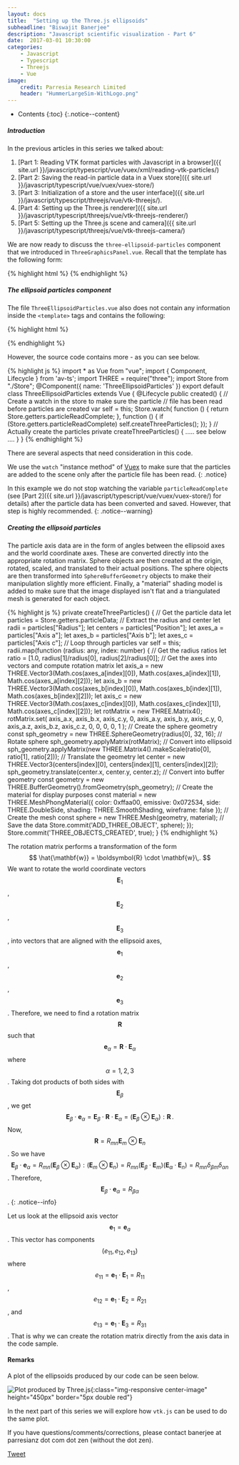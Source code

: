 ```yaml
---
layout: docs
title:  "Setting up the Three.js ellipsoids"
subheadline: "Biswajit Banerjee"
description: "Javascript scientific visualization - Part 6"
date:  2017-03-01 10:30:00
categories:
    - Javascript
    - Typescript
    - Threejs
    - Vue
image:
    credit: Parresia Research Limited
    header: "HummerLargeSim-WithLogo.png"
---
```


- Contents
{:toc}
{:.notice--content}

##### Introduction #####
In the previous articles in this series we talked about:

1. [Part 1: Reading VTK format particles with Javascript in a browser]({{ site.url }}/javascript/typescript/vue/vuex/xml/reading-vtk-particles/)
2. [Part 2: Saving the read-in particle data in a Vuex store]({{ site.url }}/javascript/typescript/vue/vuex/vuex-store/)
3. [Part 3: Initialization of a store and the user interface]({{ site.url }}/javascript/typescript/threejs/vue/vtk-threejs/).
4. [Part 4: Setting up the Three.js renderer]({{ site.url }}/javascript/typescript/threejs/vue/vtk-threejs-renderer/)
5. [Part 5: Setting up the Three.js scene and camera]({{ site.url }}/javascript/typescript/threejs/vue/vtk-threejs-camera/)

We are now ready to discuss the `three-ellipsoid-particles` component that we introduced in 
`ThreeGraphicsPanel.vue`.  Recall that the template has the following form:

{% highlight html %}
<template>
  <div id='three-graphics-container'>
    <div class="uk-card uk-card-default uk-card-large">
      <div class="uk-card-body">
        <three-renderer v-bind:size="{w:500, h:500}">
          <three-scene v-bind:size="size"> 
            <three-camera v-bind:size="size" v-bind:position="{x: 100,  z: 15 }">
            </three-camera>
            <three-ellipsoid-particles> </three-ellipsoid-particles>
          </three-scene>
        </three-renderer>
      </div>
    </div>
  </div>
</template>
{% endhighlight %}

##### The ellipsoid particles component #####
The file `ThreeEllipsoidParticles.vue` also does not contain any information inside the
`<template>` tags and contains the following:

{% highlight html %}
<template> </template>
<script src="./ThreeEllipsoidParticles.ts"> </script>
{% endhighlight %}

However, the source code contains more - as you can see below.

{% highlight js %}
import * as Vue from "vue";
import { Component, Lifecycle } from 'av-ts';
import THREE = require("three");
import Store from "./Store";
@Component({
  name: 'ThreeEllipsoidParticles'
})
export default class ThreeEllipsoidParticles extends Vue {
  @Lifecycle
  public created() {
    // Create a watch in the store to make sure the particle
    // file has been read before particles are created
    var self = this;
    Store.watch(
      function () {
        return Store.getters.particleReadComplete;
      },
      function () {
        if (Store.getters.particleReadComplete)
          self.createThreeParticles();
      });
  }
  // Actually create the particles
  private createThreeParticles() {
    ..... see below ....
  }
}
{% endhighlight %}

There are several aspects that need consideration in this code.

We use the `watch` "instance method" of [Vuex](https://vuex.vuejs.org/en/api.html) to make sure that
the particles are added to the scene only after the particle file has been read.
{: .notice}

In this example
we do not stop watching the variable `particleReadComplete` (see [Part 2]({{ site.url }}/javascript/typescript/vue/vuex/vuex-store/) for details) after the particle data has been converted and saved.  However, that step is highly recommended.
{: .notice--warning}

##### Creating the ellipsoid particles #####
The particle axis data are in the form of angles between the ellipsoid axes and the world coordinate axes.
These are converted directly into the appropriate rotation matrix.  Sphere objects are then created at
the origin, rotated, scaled, and translated to their actual positions.  The sphere objects are then
transformed into `SphereBufferGeometry` objects to make their manipulation slightly more efficient.
Finally, a "material" shading model is added to make sure that the image displayed isn't flat and
a triangulated mesh is generated for each object.

{% highlight js %}
  private createThreeParticles() {
    // Get the particle data
    let particles = Store.getters.particleData;
    // Extract the radius and center
    let radii = particles["Radius"];
    let centers = particles["Position"];
    let axes_a = particles["Axis a"];
    let axes_b = particles["Axis b"];
    let axes_c = particles["Axis c"];
    // Loop through particles
    var self = this;
    radii.map(function (radius: any, index: number) {
      // Get the radius ratios
      let ratio = [1.0, radius[1]/radius[0], radius[2]/radius[0]];
      // Get the axes into vectors and compute rotation matrix
      let axis_a = 
        new THREE.Vector3(Math.cos(axes_a[index][0]), 
                          Math.cos(axes_a[index][1]), 
                          Math.cos(axes_a[index][2]));
      let axis_b = 
        new THREE.Vector3(Math.cos(axes_b[index][0]), 
                          Math.cos(axes_b[index][1]), 
                          Math.cos(axes_b[index][2]));
      let axis_c = 
        new THREE.Vector3(Math.cos(axes_c[index][0]), 
                          Math.cos(axes_c[index][1]), 
                          Math.cos(axes_c[index][2]));
      let rotMatrix = new THREE.Matrix4();
      rotMatrix.set(
        axis_a.x, axis_b.x, axis_c.y, 0,
        axis_a.y, axis_b.y, axis_c.y, 0,
        axis_a.z, axis_b.z, axis_c.z, 0,
        0, 0, 0, 1
        );
      // Create the sphere geometry
      const sph_geometry = new THREE.SphereGeometry(radius[0], 32, 16);
      // Rotate sphere 
      sph_geometry.applyMatrix(rotMatrix);
      // Convert into ellipsoid
      sph_geometry.applyMatrix(new THREE.Matrix4().makeScale(ratio[0], ratio[1], ratio[2]));
      // Translate the geometry
      let center = new THREE.Vector3(centers[index][0], centers[index][1], centers[index][2]);
      sph_geometry.translate(center.x, center.y, center.z);
      // Convert into buffer geometry
      const geometry = new THREE.BufferGeometry().fromGeometry(sph_geometry);
      // Create the material for display purposes
      const material = new THREE.MeshPhongMaterial({
        color: 0xffaa00,
        emissive: 0x072534,
        side: THREE.DoubleSide,
        shading: THREE.SmoothShading,
        wireframe: false
      });
      // Create the mesh
      const sphere = new THREE.Mesh(geometry, material);
      // Save the data
      Store.commit('ADD_THREE_OBJECT', sphere);
    });
    Store.commit('THREE_OBJECTS_CREATED', true);
  }
{% endhighlight %}

The rotation matrix performs a transformation of the form
$$
  \hat{\mathbf{w}} = \boldsymbol{R} \cdot \mathbf{w}\,.
$$
We want to rotate the world coordinate vectors
$$\mathbf{E}_1$$, $$\mathbf{E}_2$$, $$\mathbf{E}_3$$, 
into vectors that are aligned with the ellipsoid axes,
$$\mathbf{e}_1$$, $$\mathbf{e}_2$$, $$\mathbf{e}_3$$. 
Therefore, we need to find a rotation matrix $$\boldsymbol{R}$$
such that $$\mathbf{e}_\alpha = \boldsymbol{R}\cdot\mathbf{E}_\alpha$$
where $$\alpha = 1,2,3$$. Taking dot products of both sides with
$$\mathbf{E}_\beta$$, we get
$$\mathbf{E}_\beta\cdot\mathbf{e}_\alpha =
\mathbf{E}_\beta\cdot\boldsymbol{R}\cdot\mathbf{E}_\alpha = 
(\mathbf{E}_\beta\otimes\mathbf{E}_\alpha):\boldsymbol{R} \,.
$$ Now, $$\boldsymbol{R} = R_{mn} \mathbf{E}_m \otimes \mathbf{E}_n$$.
So we have
$$\mathbf{E}_\beta\cdot\mathbf{e}_\alpha =
  R_{mn} (\mathbf{E}_\beta\otimes\mathbf{E}_\alpha): (\mathbf{E}_m \otimes \mathbf{E}_n)
  = R_{mn} (\mathbf{E}_\beta\cdot\mathbf{E}_m) (\mathbf{E}_\alpha \cdot \mathbf{E}_n)
  = R_{mn} \delta_{\beta m} \delta_{\alpha n}$$.
Therefore, $$ \mathbf{E}_\beta\cdot\mathbf{e}_\alpha = R_{\beta\alpha}$$.
{: .notice--info}

Let us look at the ellipsoid axis vector $$\mathbf{e}_1 = \mathbf{e}_a$$.  This vector has
components $$(e_{11}, e_{12}, e_{13})$$ where $$e_{11} = \mathbf{e}_1 \cdot \mathbf{E}_1 = R_{11}$$,
$$e_{12} = \mathbf{e}_1 \cdot \mathbf{E}_2 = R_{21}$$, and $$e_{13} = \mathbf{e}_1 \cdot \mathbf{E}_3 = R_{31}$$.  That is why we can create the rotation matrix directly from the axis data in
the code sample.

#### Remarks ####
A plot of the ellipsoids produced by our code can be seen below.

![Plot produced by Three.js]({{site.url}}/assets/blogimg/ThreeGraphicsPanel.jpg){:class="img-responsive center-image" height="450px" border="5px double red"}

In the next part of this series we will explore how `vtk.js` can be used to do the same plot.

If you have questions/comments/corrections, please contact banerjee at parresianz dot com dot zen (without the dot zen).


<a class="twitter-share-button" href="https://twitter.com/intent/tweet" data-via="parresianz"> Tweet</a>
<script src="//platform.linkedin.com/in.js" type="text/javascript">
  lang: en_US
</script>
<script type="IN/Share" data-counter="right"></script>

